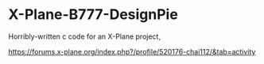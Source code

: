# X-Plane-B777-DesignPie
Horribly-written c code for an X-Plane project,

https://forums.x-plane.org/index.php?/profile/520176-chai112/&tab=activity
